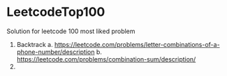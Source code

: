 # LeetcodeTop100
Solution for leetcode 100 most liked problem

1. Backtrack
    a. https://leetcode.com/problems/letter-combinations-of-a-phone-number/description 
    b. https://leetcode.com/problems/combination-sum/description/ 
2.    
